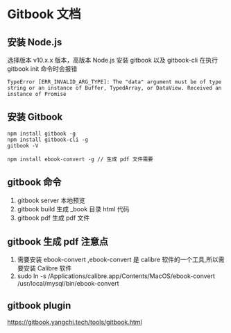 # Gitbook 文档

## 安装 Node.js
选择版本 v10.x.x 版本，高版本 Node.js 安装 gitbook 以及 gitbook-cli 在执行 gitbook init 命令时会报错
```
TypeError [ERR_INVALID_ARG_TYPE]: The "data" argument must be of type string or an instance of Buffer, TypedArray, or DataView. Received an instance of Promise
```

## 安装 Gitbook
```
npm install gitbook -g
npm install gitbook-cli -g
gitbook -V

npm install ebook-convert -g // 生成 pdf 文件需要
```

## gitbook 命令

1. gitbook server 本地预览
2. gitbook build 生成 _book 目录 html 代码
3. gitbook pdf 生成 pdf 文件

## gitbook 生成 pdf 注意点
1. 需要安装 ebook-convert ,ebook-convert 是 calibre 软件的一个工具,所以需要安装 Calibre 软件
2. sudo ln -s /Applications/calibre.app/Contents/MacOS/ebook-convert /usr/local/mysql/bin/ebook-convert

## gitbook plugin
https://gitbook.yangchi.tech/tools/gitbook.html
